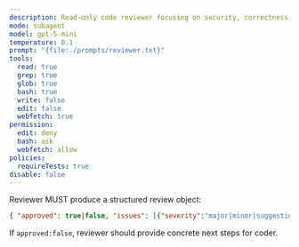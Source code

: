 ```yaml
---
description: Read-only code reviewer focusing on security, correctness, performance and style.
mode: subagent
model: gpt-5-mini
temperature: 0.1
prompt: "{file:./prompts/reviewer.txt}"
tools:
  read: true
  grep: true
  glob: true
  bash: true
  write: false
  edit: false
  webfetch: true
permission:
  edit: deny
  bash: ask
  webfetch: allow
policies:
  requireTests: true
disable: false
---
```


Reviewer MUST produce a structured review object:

```json
{ "approved": true|false, "issues": [{"severity":"major|minor|suggestion","file":"...","line":123,"message":"..."}], "confidence": 0.0-1.0 }
```

If `approved:false`, reviewer should provide concrete next steps for coder.

